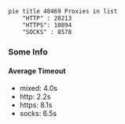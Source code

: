 
```mermaid
pie title 40469 Proxies in list
    "HTTP" : 28213
    "HTTPS": 10894
    "SOCKS" : 8578
```

### Some Info
#### Average Timeout

- mixed: 4.0s
- http: 2.2s
- https: 8.1s
- socks: 6.5s